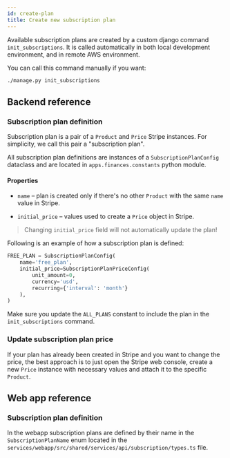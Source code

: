 ```yaml
---
id: create-plan 
title: Create new subscription plan
---
```


Available subscription plans are created by a custom django command
`init_subscriptions`. It is called automatically in both local development environment, and in remote AWS environment.

You can call this command manually if you want:
```sh
./manage.py init_subscriptions
```

## Backend reference

### Subscription plan definition

Subscription plan is a pair of a `Product` and `Price` Stripe instances. For 
simplicity, we call this pair a "subscription plan".

All subscription plan definitions are instances of a `SubscriptionPlanConfig`
dataclass and are located in `apps.finances.constants` python module.

#### Properties

- `name` – plan is created only if there's no other `Product` with the same
  `name` value in Stripe.

- `initial_price` – values used to create a `Price` object in Stripe.

> Changing `initial_price` field will not automatically update the plan!

Following is an example of how a subscription plan is defined:

```python
FREE_PLAN = SubscriptionPlanConfig(
    name='free_plan',
    initial_price=SubscriptionPlanPriceConfig(
        unit_amount=0,
        currency='usd',
        recurring={'interval': 'month'}
    ),
)
```

Make sure you update the `ALL_PLANS` constant to include the plan in the
`init_subscriptions` command.

### Update subscription plan price

If your plan has already been created in Stripe and you want to change the price,
the best approach is to just open the Stripe web console, create a new `Price`
instance with necessary values and attach it to the specific `Product`.

## Web app reference

### Subscription plan definition

In the webapp subscription plans are defined by their name in the
`SubscriptionPlanName` enum located in the `services/webapp/src/shared/services/api/subscription/types.ts` 
file.
